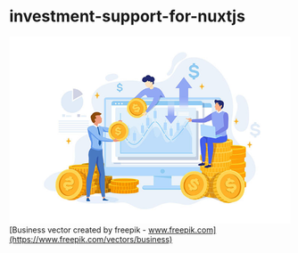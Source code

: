 # investment-support-for-nuxtjs

![logo](./brand/4063402.jpg "ロゴ")
[Business vector created by freepik - www.freepik.com](https://www.freepik.com/vectors/business)
